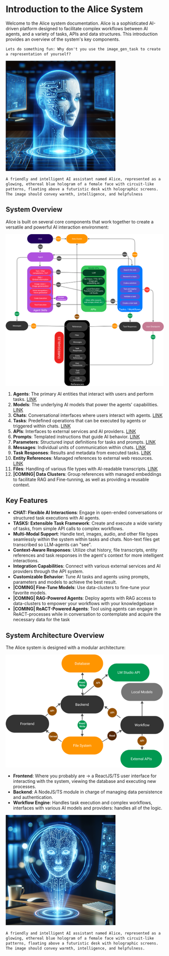 # Introduction to the Alice System

Welcome to the Alice system documentation. Alice is a sophisticated AI-driven platform designed to facilitate complex workflows between AI agents, and a variety of tasks, APIs and data structures. This introduction provides an overview of the system's key components.
```User_prompt 
Lets do something fun: Why don't you use the image_gen_task to create a representation of yourself?
```
![Alice represents itself](../../shared/img/random/alice_represented_1_small.png)
```Assistant_prompt 
A friendly and intelligent AI assistant named Alice, represented as a glowing, ethereal blue hologram of a female face with circuit-like patterns, floating above a futuristic desk with holographic screens. The image should convey warmth, intelligence, and helpfulness
```
## System Overview

Alice is built on several core components that work together to create a versatile and powerful AI interaction environment:


![Logic Flow](../../shared/img/diagrams/basic_logic_flow.png)

1. **Agents**: The primary AI entities that interact with users and perform tasks. [LINK](/shared/knowledgebase/core/agent.md)
2. **Models**: The underlying AI models that power the agents' capabilities. [LINK](/shared/knowledgebase/core/model.md)
3. **Chats**: Conversational interfaces where users interact with agents. [LINK](/shared/knowledgebase/core/chat.md)
4. **Tasks**: Predefined operations that can be executed by agents or triggered within chats. [LINK](/shared/knowledgebase/core/task/task.md)
5. **APIs**: Interfaces to external services and AI providers. [LINK](/shared/knowledgebase/core/api/api.md)
6. **Prompts**: Templated instructions that guide AI behavior. [LINK](/shared/knowledgebase/core/prompt.md)
7. **Parameters**: Structured input definitions for tasks and prompts. [LINK](/shared/knowledgebase/core/parameter.md)
8. **Messages**: Individual units of communication within chats. [LINK](/shared/knowledgebase/core/message.md)
9.  **Task Responses**: Results and metadata from executed tasks. [LINK](/shared/knowledgebase/core/task_response.md)
10. **Entity References**: Managed references to external web resources. [LINK](/shared/knowledgebase/core/entity_reference.md)
11. **Files**: Handling of various file types with AI-readable transcripts. [LINK](/shared/knowledgebase/core/file.md)
12. **|COMING| Data Clusters**: Group references with managed embeddings to facilitate RAG and Fine-tunning, as well as providing a reusable context.

## Key Features

- **CHAT: Flexible AI Interactions**: Engage in open-ended conversations or structured task executions with AI agents.
- **TASKS: Extensible Task Framework**: Create and execute a wide variety of tasks, from simple API calls to complex workflows.
- **Multi-Modal Support**: Handle text, images, audio, and other file types seamlessly within the system within tasks and chats. Non-text files get transcribed so LLM-agents can "see".
- **Context-Aware Responses**: Utilize chat history, file transcripts, entity references and task responses in the agent's context for more intelligent interactions.
- **Integration Capabilities**: Connect with various external services and AI providers through the API system.
- **Customizable Behavior**: Tune AI tasks and agents using prompts, parameters and models to achieve the best result.
- **|COMING| Fine-Tune Models**: Use data-clusters to fine-tune your favorite models. 
- **|COMING| RAG-Powered Agents**: Deploy agents with RAG access to data-clusters to empower your workflows with your knowledgebase
- **|COMING| ReACT-Powered Agents**: Tool using agents can engage in ReACT-processes while in conversation to contemplate and acquire the necessary data for the task

## System Architecture Overview

The Alice system is designed with a modular architecture:

![Container Flow](../../shared/img/diagrams/Container_flow.png)

- **Frontend**: Where you probably are -> a ReactJS/TS user interface for interacting with the system, viewing the database and executing new processes.
- **Backend**: A NodeJS/TS module in charge of managing data persistence and authentication.
- **Workflow Engine**: Handles task execution and complex workflows, interfaces with various AI models and providers: handles all of the logic.

![Alice represents itself 2](../img/random/alice_represented_2_small.png)
```Assistant_prompt 
A friendly and intelligent AI assistant named Alice, represented as a glowing, ethereal blue hologram of a female face with circuit-like patterns, floating above a futuristic desk with holographic screens. The image should convey warmth, intelligence, and helpfulness.
```